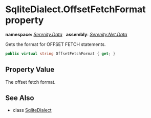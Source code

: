 # SqliteDialect.OffsetFetchFormat property
**namespace:** *[Serenity.Data](../../README.md#serenity.data-namespace)*   **assembly**: *[Serenity.Net.Data](../../README.md)*

Gets the format for OFFSET FETCH statements.

```csharp
public virtual string OffsetFetchFormat { get; }
```

## Property Value

The offset fetch format.

## See Also

* class [SqliteDialect](../SqliteDialect.md)